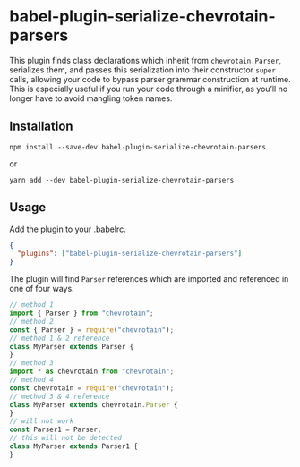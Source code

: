 # babel-plugin-serialize-chevrotain-parsers
This plugin finds class declarations which inherit from `chevrotain.Parser`, serializes them, and passes this serialization into their constructor `super` calls, allowing your code to bypass parser grammar construction at runtime. This is especially useful if you run your code through a minifier, as you’ll no longer have to avoid mangling token names.

## Installation
```
npm install --save-dev babel-plugin-serialize-chevrotain-parsers
```

or

```
yarn add --dev babel-plugin-serialize-chevrotain-parsers
```
## Usage
Add the plugin to your .babelrc.
```json
{
  "plugins": ["babel-plugin-serialize-chevrotain-parsers"]
}
```

The plugin will find `Parser` references which are imported and referenced in one of four ways.
```javascript
// method 1
import { Parser } from "chevrotain";
// method 2
const { Parser } = require("chevrotain");
// method 1 & 2 reference
class MyParser extends Parser {
}
// method 3
import * as chevrotain from "chevrotain";
// method 4
const chevrotain = require("chevrotain");
// method 3 & 4 reference
class MyParser extends chevrotain.Parser {
}
// will not work
const Parser1 = Parser;
// this will not be detected
class MyParser extends Parser1 {
}
```
